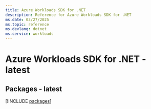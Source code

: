 ```yaml
---
title: Azure Workloads SDK for .NET
description: Reference for Azure Workloads SDK for .NET
ms.date: 03/27/2025
ms.topic: reference
ms.devlang: dotnet
ms.service: workloads
---
```

# Azure Workloads SDK for .NET - latest
## Packages - latest
[!INCLUDE [packages](workloads-index.md)]